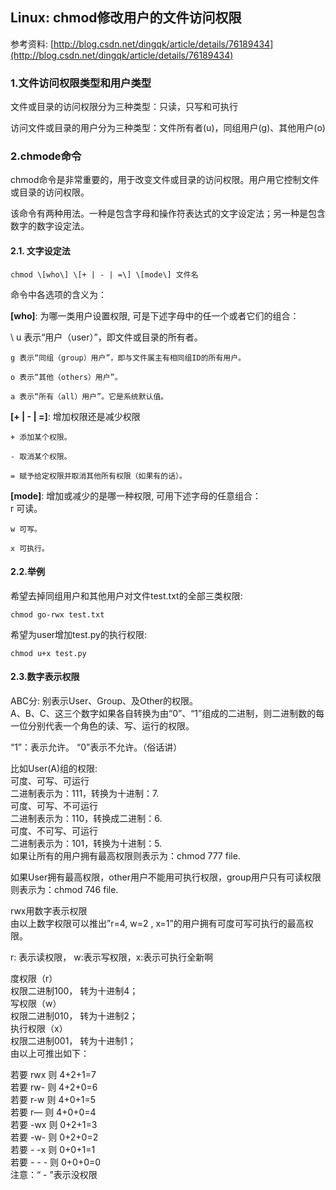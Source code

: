 ## Linux: chmod修改用户的文件访问权限

参考资料: [http://blog.csdn.net/dingqk/article/details/76189434](http://blog.csdn.net/dingqk/article/details/76189434)

### 1.文件访问权限类型和用户类型

文件或目录的访问权限分为三种类型：只读，只写和可执行

访问文件或目录的用户分为三种类型：文件所有者\(u\)，同组用户\(g\)、其他用户\(o\)

### 2.chmode命令

chmod命令是非常重要的，用于改变文件或目录的访问权限。用户用它控制文件或目录的访问权限。

该命令有两种用法。一种是包含字母和操作符表达式的文字设定法；另一种是包含数字的数字设定法。

#### 2.1. 文字设定法

```shell
chmod \[who\] \[+ | - | =\] \[mode\] 文件名
```

命令中各选项的含义为：

**\[who\]**: 为哪一类用户设置权限, 可是下述字母中的任一个或者它们的组合：

\    u 表示“用户（user）”，即文件或目录的所有者。

    g 表示“同组（group）用户”，即与文件属主有相同组ID的所有用户。

    o 表示“其他（others）用户”。

    a 表示“所有（all）用户”。它是系统默认值。

**\[+ \| - \| =\]**: 增加权限还是减少权限

    + 添加某个权限。

    - 取消某个权限。

    = 赋予给定权限并取消其他所有权限（如果有的话）。

**\[mode\]**: 增加或减少的是哪一种权限, 可用下述字母的任意组合：  
    r 可读。

    w 可写。

    x 可执行。

#### 2.2.举例

希望去掉同组用户和其他用户对文件test.txt的全部三类权限:

```shell
chmod go-rwx test.txt
```

希望为user增加test.py的执行权限:

```shell
chmod u+x test.py
```

#### 2.3.数字表示权限

ABC分: 别表示User、Group、及Other的权限。  
A、B、C、这三个数字如果各自转换为由“0”、“1”组成的二进制，则二进制数的每一位分别代表一个角色的读、写、运行的权限。

“1”：表示允许。 “0”表示不允许。（俗话讲）

比如User\(A\)组的权限:  
可度、可写、可运行  
二进制表示为：111，转换为十进制：7.  
可度、可写、不可运行  
二进制表示为：110，转换成二进制：6.  
可度、不可写、可运行  
二进制表示为：101，转换为十进制：5.  
如果让所有的用户拥有最高权限则表示为：chmod 777 file.

如果User拥有最高权限，other用户不能用可执行权限，group用户只有可读权限则表示为：chmod 746 file.

rwx用数字表示权限  
由以上数字权限可以推出”r=4, w=2 , x=1”的用户拥有可度可写可执行的最高权限。

r: 表示读权限， w:表示写权限，x:表示可执行全新啊

度权限（r）  
权限二进制100， 转为十进制4；  
写权限（w）  
权限二进制010， 转为十进制2；  
执行权限（x）  
权限二进制001， 转为十进制1；  
由以上可推出如下：

若要 rwx 则 4+2+1=7  
若要 rw- 则 4+2+0=6  
若要 r-w 则 4+0+1=5  
若要 r— 则 4+0+0=4  
若要 -wx 则 0+2+1=3  
若要 -w- 则 0+2+0=2  
若要 - -x 则 0+0+1=1  
若要 - - - 则 0+0+0=0  
注意：“ - ”表示没权限

